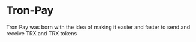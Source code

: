 # Tron-Pay
Tron Pay was born with the idea of making it easier and faster to send and receive TRX and TRX tokens
